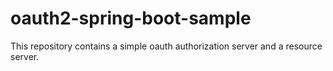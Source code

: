 # oauth2-spring-boot-sample
This repository contains a simple oauth authorization server and a resource server.

